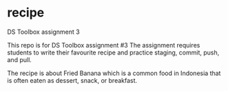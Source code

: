 # recipe
DS Toolbox assignment 3

This repo is for DS Toolbox assignment #3
The assignment requires students to write their favourite recipe and practice staging, commit, push, and pull.

The recipe is about Fried Banana which is a common food in Indonesia that is often eaten as dessert, snack, or breakfast.
